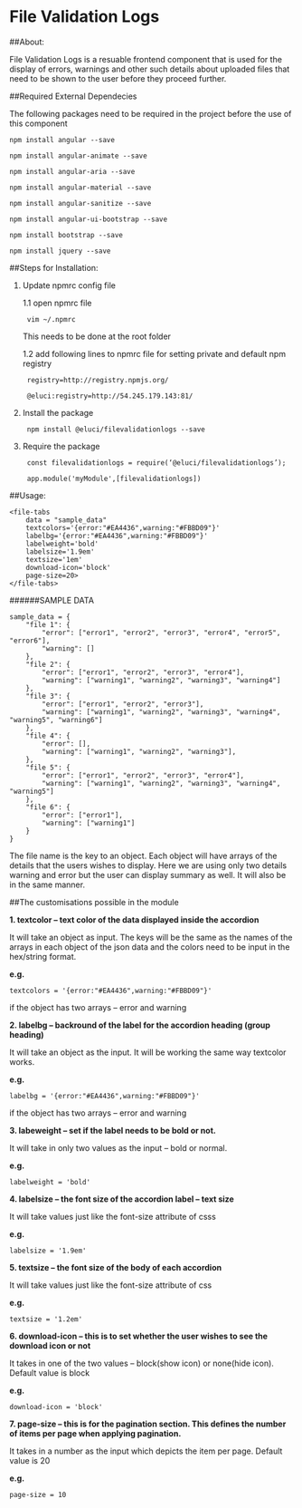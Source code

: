 # File Validation Logs


##About:

File Validation Logs is a resuable frontend component that is used for the display of errors, warnings and other such details about uploaded files that need to be shown to the user before they proceed further.


##Required External Dependecies

The following packages need to be required in the project before the use of this component

	npm install angular --save

	npm install angular-animate --save
	
	npm install angular-aria --save

	npm install angular-material --save

	npm install angular-sanitize --save

	npm install angular-ui-bootstrap --save

	npm install bootstrap --save

	npm install jquery --save


##Steps for Installation:

1. Update npmrc config file

	1.1 open npmrc file

		vim ~/.npmrc

	This needs to be done at the root folder
	
	1.2 add following lines to npmrc file for setting private and default npm registry

		
		registry=http://registry.npmjs.org/

		@eluci:registry=http://54.245.179.143:81/
		

2. Install the package


		npm install @eluci/filevalidationlogs --save


3. Require the package

	
		const filevalidationlogs = require(‘@eluci/filevalidationlogs’);

		app.module('myModule',[filevalidationlogs])
	

##Usage:


	<file-tabs
	    data = "sample_data"
	    textcolors='{error:"#EA4436",warning:"#FBBD09"}' 
	    labelbg='{error:"#EA4436",warning:"#FBBD09"}' 
    	labelweight='bold' 
		labelsize='1.9em' 
		textsize='1em'
	    download-icon='block' 
		page-size=20>
	</file-tabs>




######SAMPLE DATA


	sample_data = {
		"file 1": {
			"error": ["error1", "error2", "error3", "error4", "error5", "error6"],
			"warning": []
		},
		"file 2": {
			"error": ["error1", "error2", "error3", "error4"],
			"warning": ["warning1", "warning2", "warning3", "warning4"]
		},
		"file 3": {
			"error": ["error1", "error2", "error3"],
			"warning": ["warning1", "warning2", "warning3", "warning4", "warning5", "warning6"]
		},
		"file 4": {
			"error": [],
			"warning": ["warning1", "warning2", "warning3"],
		},
		"file 5": {
			"error": ["error1", "error2", "error3", "error4"],
			"warning": ["warning1", "warning2", "warning3", "warning4", "warning5"]
		},
		"file 6": {
			"error": ["error1"],
			"warning": ["warning1"]
		}
	}


The file name is the key to an object. Each object will have arrays of the details that the users wishes to display. Here we are using only two details warning and error but the user can display summary as well. It will also be in the same manner.

##The customisations possible in the module


**1. textcolor – text color of the data displayed inside the accordion**

It will take an object as input. The keys will be the same as the names of the arrays in each object of the json data and the colors need to be input in the hex/string format.

**e.g.**

	textcolors = '{error:"#EA4436",warning:"#FBBD09"}'

if the object has two arrays – error and warning


**2. labelbg – backround of the label for the accordion heading (group heading)**

It will take an object as the input. It will be working the same way textcolor works.

**e.g.**

	labelbg = '{error:"#EA4436",warning:"#FBBD09"}'

if the object has two arrays – error and warning


**3. labeweight – set if the label needs to be bold or not.**

It will take in only two values as the input – bold or normal.

**e.g.**
	
	labelweight = 'bold'


**4. labelsize – the font size of the accordion label – text size**

It will take values just like the font-size attribute of csss

**e.g.**

	labelsize = '1.9em'


**5. textsize – the font size of the body of each accordion**

It will take values just like the font-size attribute of css

**e.g.**
	
	textsize = '1.2em'


**6. download-icon – this is to set whether the user wishes to see the download icon or not**

It takes in one of the two values – block(show icon) or none(hide icon). Default value is block

**e.g.**

	download-icon = 'block'


**7. page-size – this is for the pagination section. This defines the number of items per page when applying pagination.**

It takes in a number as the input which depicts the item per page. Default value is 20

**e.g.**
	
	page-size = 10
